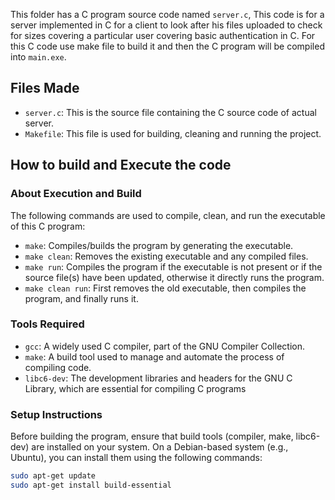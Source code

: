 This folder has a C program source code named `server.c`, This code is for a server implemented in C for a client to look after his files uploaded to check for sizes covering a particular user covering basic authentication in C. For this C code use make file to build it and then the C program will be compiled into `main.exe`. 

## Files Made
- `server.c`: This is the source file containing the C source code of actual server.
- `Makefile`: This file is used for building, cleaning and running the project.

## How to build and Execute the code

### About Execution and Build
The following commands are used to compile, clean, and run the executable of this C program:

- `make`: Compiles/builds the program by generating the executable.
- `make clean`: Removes the existing executable and any compiled files.
- `make run`: Compiles the program if the executable is not present or if the source file(s) have been updated, otherwise it directly runs the program.
- `make clean run`: First removes the old executable, then compiles the program, and finally runs it.

### Tools Required
- `gcc`: A widely used C compiler, part of the GNU Compiler Collection.
- `make`: A build tool used to manage and automate the process of compiling code.
- `libc6-dev`: The development libraries and headers for the GNU C Library, which are essential for compiling C programs

### Setup Instructions
Before building the program, ensure that build tools (compiler, make, libc6-dev) are installed on your system. On a Debian-based system (e.g., Ubuntu), you can install them using the following commands:

```sh
sudo apt-get update
sudo apt-get install build-essential
```
